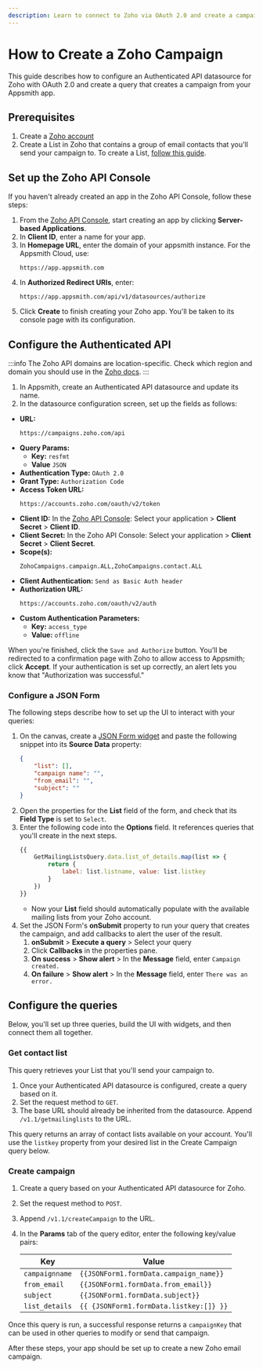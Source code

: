```yaml
---
description: Learn to connect to Zoho via OAuth 2.0 and create a campaign from your app.
---
```

# How to Create a Zoho Campaign

This guide describes how to configure an Authenticated API datasource for Zoho with OAuth 2.0 and create a query that creates a campaign from your Appsmith app.

## Prerequisites

1. Create a [Zoho account](https://www.zoho.com/signup.html?all_prod_page=true&ireft=nhome&src=home1-header)
1. Create a List in Zoho that contains a group of email contacts that you'll send your campaign to. To create a List, [follow this guide](https://help.zoho.com/portal/en/kb/campaigns/user-guide/contact-management/list-management/articles/mailing-list-management#Create_list).

## Set up the Zoho API Console

If you haven't already created an app in the Zoho API Console, follow these steps:

1. From the [Zoho API Console](https://api-console.zoho.com/), start creating an app by clicking **Server-based Applications**.
1. In **Client ID**, enter a name for your app.
1. In **Homepage URL**, enter the domain of your appsmith instance. For the Appsmith Cloud, use:
    ```
    https://app.appsmith.com
    ```
1. In **Authorized Redirect URIs**, enter:
    ```
    https://app.appsmith.com/api/v1/datasources/authorize
    ```
1. Click **Create** to finish creating your Zoho app. You'll be taken to its console page with its configuration.

## Configure the Authenticated API

:::info
The Zoho API domains are location-specific. Check which region and domain you should use in the [Zoho docs](https://www.zoho.com/campaigns/help/developers/data-centers.html).
:::

1. In Appsmith, create an Authenticated API datasource and update its name.
1. In the datasource configuration screen, set up the fields as follows: 

* **URL:**
    ```
    https://campaigns.zoho.com/api
    ```
* **Query Params:**
    * **Key:** `resfmt`
    * **Value** `JSON`
* **Authentication Type:** `OAuth 2.0` 
* **Grant Type:** `Authorization Code`
* **Access Token URL:**
    ```
    https://accounts.zoho.com/oauth/v2/token
    ```
* **Client ID:** In the [Zoho API Console](https://api-console.zoho.com): Select your application > **Client Secret** > **Client ID**.
* **Client Secret:** In the Zoho API Console: Select your application > **Client Secret** > **Client Secret**.
* **Scope(s):**
    ```
    ZohoCampaigns.campaign.ALL,ZohoCampaigns.contact.ALL
    ```
* **Client Authentication:** `Send as Basic Auth header`
* **Authorization URL:**
    ```
    https://accounts.zoho.com/oauth/v2/auth
    ```
* **Custom Authentication Parameters:**
    * **Key:** `access_type`
    * **Value:** `offline`

When you're finished, click the `Save and Authorize` button. You’ll be redirected to a confirmation page with Zoho to allow access to Appsmith; click **Accept**. If your authentication is set up correctly, an alert lets you know that "Authorization was successful."

### Configure a JSON Form

The following steps describe how to set up the UI to interact with your queries:

1. On the canvas, create a [JSON Form widget](/reference/widgets/json-form) and paste the following snippet into its **Source Data** property:
    ```json
    {
        "list": [],
        "campaign name": "",
        "from_email": "",
        "subject": ""
    }
    ```
1. Open the properties for the **List** field of the form, and check that its **Field Type** is set to `Select`.
1. Enter the following code into the **Options** field. It references queries that you'll create in the next steps.
    ```javascript
    {{
        GetMailingListsQuery.data.list_of_details.map(list => {
            return {
                label: list.listname, value: list.listkey
            }
        })
    }}
    ```
    * Now your **List** field should automatically populate with the available mailing lists from your Zoho account.
1. Set the JSON Form's **onSubmit** property to run your query that creates the campaign, and add callbacks to alert the user of the result.
    1. **onSubmit** > **Execute a query** > Select your query
    1. Click **Callbacks** in the properties pane.
    1. **On success** > **Show alert** > In the **Message** field, enter `Campaign created.`
    1. **On failure** > **Show alert** > In the **Message** field, enter `There was an error.`

## Configure the queries

Below, you'll set up three queries, build the UI with widgets, and then connect them all together.

### Get contact list

This query retrieves your List that you'll send your campaign to.

1. Once your Authenticated API datasource is configured, create a query based on it.
1. Set the request method to `GET`.
1. The base URL should already be inherited from the datasource. Append `/v1.1/getmailinglists` to the URL.

This query returns an array of contact lists available on your account. You'll use the `listkey` property from your desired list in the Create Campaign query below.

### Create campaign

1. Create a query based on your Authenticated API datasource for Zoho.
1. Set the request method to `POST`.
1. Append `/v1.1/createCampaign` to the URL.
1. In the **Params** tab of the query editor, enter the following key/value pairs:

    | Key | Value |
    |-----|-------|
    | `campaignname` | `{{JSONForm1.formData.campaign_name}}` |
    | `from_email` | `{{JSONForm1.formData.from_email}}` |
    | `subject` | `{{JSONForm1.formData.subject}}` |
    | `list_details` | `{{ {JSONForm1.formData.listkey:[]} }}` |

<!--
list_details value doesn't currently work. May need to be something like:

{{
    (function(){
    const listkey = JSONForm1.formData.list_details
    const param = {}
    param[JSONForm1.formData.list_details] = []
    return param
    })()
}}
-->

Once this query is run, a successful response returns a `campaignKey` that can be used in other queries to modify or send that campaign.

After these steps, your app should be set up to create a new Zoho email campaign.